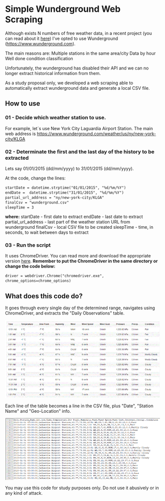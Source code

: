 # Simple Wunderground Web Scraping 

Although exists N numbers of free weather data, in a recent project (you can read about it [here](https://github.com/rafa-rodriguess/ny_weather_impact_crash_uber_taxi)) I've opted to use Wunderground (https://www.wunderground.com).

The main reasons are:
Multiple stations in the same area/city
Data by hour
Well done condition classification

Unfortunately, the wunderground has disabled their API and we can no longer extract historical information from them.

As a study proposal only, we developed a web scraping able to automatically extract wunderground data and generate a local CSV file.

## How to use

### 01 - Decide which weather station to use.
For example, let´s use New York City Laguardia Airport Station.
The main web address is https://www.wunderground.com/weather/us/ny/new-york-city/KLGA

### 02 - Determinate the first and the last day of the history to be extracted
Lets say 01/01/2015 (dd/mm/yyyy) to 31/01/2015 (dd/mm/yyyy).

At the code, change the lines:

    startDate = datetime.strptime("01/01/2015", "%d/%m/%Y")
    endDate =  datetime.strptime("31/01/2015", "%d/%m/%Y")
    partial_url_address = "ny/new-york-city/KLGA"
    finalCsv = "wunderground.csv"
    sleepTime = 3

**where:**
startDate - first date to extract
endDate - last date to extract
partial_url_address - last part of the weather station URL from wunderground
finalCsv - local CSV file to be created
sleepTime - time, in seconds, to wait between days to extract

### 03 - Run the script

It uses ChromeDriver. You can read more and download the appropriate version [here](https://chromedriver.chromium.org/getting-started). **Remember to put the ChromeDriver in the same directory or change the code below:**

    driver = webdriver.Chrome("chromedriver.exe", chrome_options=chrome_options)

## What does this code do?

It goes through every single day of the determined range, navigates using ChromeDriver, and extracts the "Daily Observations"  table.

![](wunderground_table.GIF)


Each line of the table becomes a line in the CSV file, plus "Date", "Station Name" and "Geo-Location" info.

![](csvfile.GIF)

You may use this code for study purposes only. Do not use it abusively or in any kind of attack.
